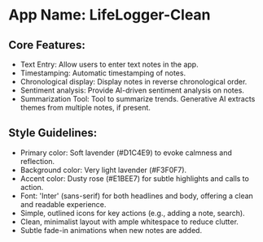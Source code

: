 # **App Name**: LifeLogger-Clean

## Core Features:

- Text Entry: Allow users to enter text notes in the app.
- Timestamping: Automatic timestamping of notes.
- Chronological display: Display notes in reverse chronological order.
- Sentiment analysis: Provide AI-driven sentiment analysis on notes.
- Summarization Tool: Tool to summarize trends. Generative AI extracts themes from multiple notes, if present.

## Style Guidelines:

- Primary color: Soft lavender (#D1C4E9) to evoke calmness and reflection.
- Background color: Very light lavender (#F3F0F7).
- Accent color: Dusty rose (#E1BEE7) for subtle highlights and calls to action.
- Font: 'Inter' (sans-serif) for both headlines and body, offering a clean and readable experience.
- Simple, outlined icons for key actions (e.g., adding a note, search).
- Clean, minimalist layout with ample whitespace to reduce clutter.
- Subtle fade-in animations when new notes are added.

